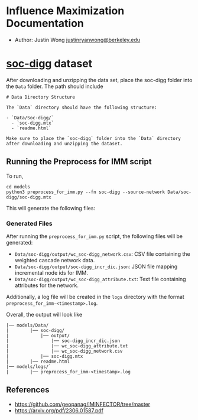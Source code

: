 # Influence Maximization Documentation

- Author: Justin Wong <justinryanwong@berkeley.edu>

# [soc-digg](https://networkrepository.com/soc-digg.php) dataset

After downloading and unzipping the data set, place the soc-digg folder into the `Data` folder. The path should include

```
# Data Directory Structure

The `Data` directory should have the following structure:

- `Data/Soc-digg/`
  - `soc-digg.mtx`
  - `readme.html`

Make sure to place the `soc-digg` folder into the `Data` directory after downloading and unzipping the dataset.

```

## Running the Preprocess for IMM script

To run,

```
cd models
python3 preprocess_for_imm.py --fn soc-digg --source-network Data/soc-digg/soc-digg.mtx
```

This will generate the following files:

### Generated Files

After running the `preprocess_for_imm.py` script, the following files will be generated:

- `Data/soc-digg/output/wc_soc-digg_network.csv`: CSV file containing the weighted cascade network data.
- `Data/soc-digg/output/soc-digg_incr_dic.json`: JSON file mapping incremental node ids for IMM.
- `Data/soc-digg/output/wc_soc-digg_attribute.txt`: Text file containing attributes for the network.

Additionally, a log file will be created in the `logs` directory with the format `preprocess_for_imm-<timestamp>.log`.

Overall, the output will look like

```
|── models/Data/
|        |── soc-digg/
|            |── output/
|                |── soc-digg_incr_dic.json
|                |── wc_soc-digg_attribute.txt
|                |── wc_soc-digg_network.csv
|            |── soc-digg.mtx
|        |── readme.html
|── models/logs/`
|        |── preprocess_for_imm-<timestamp>.log
```

## References
- https://github.com/geopanag/IMINFECTOR/tree/master
- https://arxiv.org/pdf/2306.01587.pdf